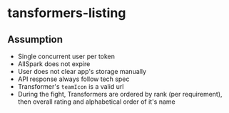 # tansformers-listing

## Assumption
  * Single concurrent user per token
  * AllSpark does not expire
  * User does not clear app's storage manually
  * API response always follow tech spec 
  * Transformer's `teamIcon` is a valid url
  * During the fight, Transformers are ordered by rank (per requirement), then overall rating and alphabetical order of it's name


